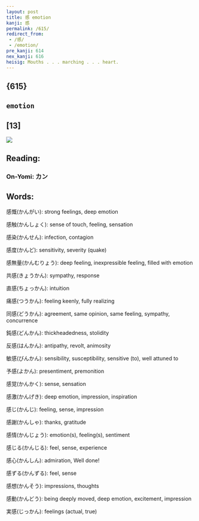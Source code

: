 ```yaml
---
layout: post
title: 感 emotion
kanji: 感
permalink: /615/
redirect_from:
 - /感/
 - /emotion/
pre_kanji: 614
nex_kanji: 616
heisig: Mouths . . . marching . . . heart.
---
```


## {615}

## `emotion`

## [13]

<div class="stroke"><img src="E6849F.png" /></div>

## Reading:

### On-Yomi: カン

## Words:

感慨(かんがい): strong feelings, deep emotion

感触(かんしょく): sense of touch, feeling, sensation

感染(かんせん): infection, contagion

感度(かんど): sensitivity, severity (quake)

感無量(かんむりょう): deep feeling, inexpressible feeling, filled with emotion

共感(きょうかん): sympathy, response

直感(ちょっかん): intuition

痛感(つうかん): feeling keenly, fully realizing

同感(どうかん): agreement, same opinion, same feeling, sympathy, concurrence

鈍感(どんかん): thickheadedness, stolidity

反感(はんかん): antipathy, revolt, animosity

敏感(びんかん): sensibility, susceptibility, sensitive (to), well attuned to

予感(よかん): presentiment, premonition

感覚(かんかく): sense, sensation

感激(かんげき): deep emotion, impression, inspiration

感じ(かんじ): feeling, sense, impression

感謝(かんしゃ): thanks, gratitude

感情(かんじょう): emotion(s), feeling(s), sentiment

感じる(かんじる): feel, sense, experience

感心(かんしん): admiration, Well done!

感ずる(かんずる): feel, sense

感想(かんそう): impressions, thoughts

感動(かんどう): being deeply moved, deep emotion, excitement, impression

実感(じっかん): feelings (actual, true)
